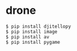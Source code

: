 # drone

```
$ pip install djitellopy
$ pip install image
$ pip install av
$ pip install pygame
```
